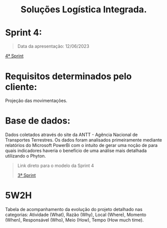 # <br id="inicio">

<h1 align="center">Soluções Logística Integrada. <br><sub> </h1></sub>
 <p align="center">
 
# Sprint 4:
>   Data da apresentação: 12/06/2023
<p><a href="https://app.powerbi.com/groups/me/reports/f40a3bd1-4a78-4fcd-bf55-17c647218909/ReportSection?ctid=cf72e2bd-7a2b-4783-bdeb-39d57b07f76f&experience=power-bi">4ª Sprint</a></p>

# Requisitos determinados pelo cliente:
 
Projeção das movimentações.


# Base de dados:
Dados coletados através do site da ANTT - Agência Nacional de Transportes Terrestres. Os dados foram analisados primeiramente mediante relatórios do Microsoft PowerBi com o intuito de gerar uma noção de para quais indicadores haveria o benefício de uma análise mais detalhada utilizando o Phyton. 

> Link direto para o modelo da Sprint 4 <p><a href="Link">3ª Sprint</a></p> 

# 5W2H

Tabela de acompanhamento da evolução do projeto detalhado nas categorias: Atividade (What), Razão (Why), Local (Where), Momento (When), Responsável (Who), Meio (How), Tempo (How much time).


